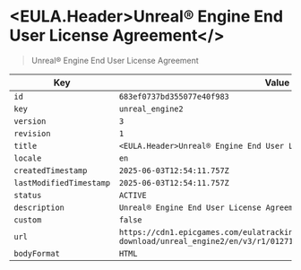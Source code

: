 # <EULA.Header>Unreal® Engine End User License Agreement</>

> Unreal® Engine End User License Agreement

| Key | Value |
| --- | ----- |
| `id` | `683ef0737bd355077e40f983` |
| `key` | `unreal_engine2` |
| `version` | `3` |
| `revision` | `1` |
| `title` | `<EULA.Header>Unreal® Engine End User License Agreement</>` |
| `locale` | `en` |
| `createdTimestamp` | `2025-06-03T12:54:11.757Z` |
| `lastModifiedTimestamp` | `2025-06-03T12:54:11.757Z` |
| `status` | `ACTIVE` |
| `description` | `Unreal® Engine End User License Agreement` |
| `custom` | `false` |
| `url` | `https://cdn1.epicgames.com/eulatracking-download/unreal_engine2/en/v3/r1/012716d6c008247d5c3e8d1ac1cd3489.pdf` |
| `bodyFormat` | `HTML` |
